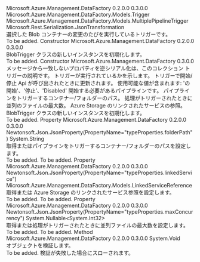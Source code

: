 <Type Name="BlobTrigger" FullName="Microsoft.Azure.Management.DataFactory.Models.BlobTrigger">
  <TypeSignature Language="C#" Value="public class BlobTrigger : Microsoft.Azure.Management.DataFactory.Models.MultiplePipelineTrigger" />
  <TypeSignature Language="ILAsm" Value=".class public auto ansi beforefieldinit BlobTrigger extends Microsoft.Azure.Management.DataFactory.Models.MultiplePipelineTrigger" />
  <TypeSignature Language="DocId" Value="T:Microsoft.Azure.Management.DataFactory.Models.BlobTrigger" />
  <TypeSignature Language="VB.NET" Value="Public Class BlobTrigger&#xA;Inherits MultiplePipelineTrigger" />
  <TypeSignature Language="F#" Value="type BlobTrigger = class&#xA;    inherit MultiplePipelineTrigger" />
  <AssemblyInfo>
    <AssemblyName>Microsoft.Azure.Management.DataFactory</AssemblyName>
    <AssemblyVersion>0.2.0.0</AssemblyVersion>
    <AssemblyVersion>0.3.0.0</AssemblyVersion>
  </AssemblyInfo>
  <Base>
    <BaseTypeName>Microsoft.Azure.Management.DataFactory.Models.Trigger</BaseTypeName>
    <BaseTypeName FrameworkAlternate="azure-dotnet">Microsoft.Azure.Management.DataFactory.Models.MultiplePipelineTrigger</BaseTypeName>
  </Base>
  <Interfaces />
  <Attributes>
    <Attribute>
      <AttributeName>Microsoft.Rest.Serialization.JsonTransformation</AttributeName>
    </Attribute>
  </Attributes>
  <Docs>
    <summary>
            選択した Blob コンテナーの変更のたびを実行しているトリガーです。
            </summary>
    <remarks>To be added.</remarks>
  </Docs>
  <Members>
    <Member MemberName=".ctor">
      <MemberSignature Language="C#" Value="public BlobTrigger ();" />
      <MemberSignature Language="ILAsm" Value=".method public hidebysig specialname rtspecialname instance void .ctor() cil managed" />
      <MemberSignature Language="DocId" Value="M:Microsoft.Azure.Management.DataFactory.Models.BlobTrigger.#ctor" />
      <MemberSignature Language="VB.NET" Value="Public Sub New ()" />
      <MemberType>Constructor</MemberType>
      <AssemblyInfo>
        <AssemblyName>Microsoft.Azure.Management.DataFactory</AssemblyName>
        <AssemblyVersion>0.2.0.0</AssemblyVersion>
        <AssemblyVersion>0.3.0.0</AssemblyVersion>
      </AssemblyInfo>
      <Parameters />
      <Docs>
        <summary>
            BlobTrigger クラスの新しいインスタンスを初期化します。
            </summary>
        <remarks>To be added.</remarks>
      </Docs>
    </Member>
    <Member MemberName=".ctor">
      <MemberSignature Language="C#" Value="public BlobTrigger (System.Collections.Generic.IDictionary&lt;string,object&gt; additionalProperties = null, string description = null, string runtimeState = null, System.Collections.Generic.IList&lt;Microsoft.Azure.Management.DataFactory.Models.TriggerPipelineReference&gt; pipelines = null, string folderPath = null, Nullable&lt;int&gt; maxConcurrency = null, Microsoft.Azure.Management.DataFactory.Models.LinkedServiceReference linkedService = null);" />
      <MemberSignature Language="ILAsm" Value=".method public hidebysig specialname rtspecialname instance void .ctor(class System.Collections.Generic.IDictionary`2&lt;string, object&gt; additionalProperties, string description, string runtimeState, class System.Collections.Generic.IList`1&lt;class Microsoft.Azure.Management.DataFactory.Models.TriggerPipelineReference&gt; pipelines, string folderPath, valuetype System.Nullable`1&lt;int32&gt; maxConcurrency, class Microsoft.Azure.Management.DataFactory.Models.LinkedServiceReference linkedService) cil managed" />
      <MemberSignature Language="DocId" Value="M:Microsoft.Azure.Management.DataFactory.Models.BlobTrigger.#ctor(System.Collections.Generic.IDictionary{System.String,System.Object},System.String,System.String,System.Collections.Generic.IList{Microsoft.Azure.Management.DataFactory.Models.TriggerPipelineReference},System.String,System.Nullable{System.Int32},Microsoft.Azure.Management.DataFactory.Models.LinkedServiceReference)" />
      <MemberSignature Language="VB.NET" Value="Public Sub New (Optional additionalProperties As IDictionary(Of String, Object) = null, Optional description As String = null, Optional runtimeState As String = null, Optional pipelines As IList(Of TriggerPipelineReference) = null, Optional folderPath As String = null, Optional maxConcurrency As Nullable(Of Integer) = null, Optional linkedService As LinkedServiceReference = null)" />
      <MemberSignature Language="F#" Value="new Microsoft.Azure.Management.DataFactory.Models.BlobTrigger : System.Collections.Generic.IDictionary&lt;string, obj&gt; * string * string * System.Collections.Generic.IList&lt;Microsoft.Azure.Management.DataFactory.Models.TriggerPipelineReference&gt; * string * Nullable&lt;int&gt; * Microsoft.Azure.Management.DataFactory.Models.LinkedServiceReference -&gt; Microsoft.Azure.Management.DataFactory.Models.BlobTrigger" Usage="new Microsoft.Azure.Management.DataFactory.Models.BlobTrigger (additionalProperties, description, runtimeState, pipelines, folderPath, maxConcurrency, linkedService)" />
      <MemberType>Constructor</MemberType>
      <AssemblyInfo>
        <AssemblyName>Microsoft.Azure.Management.DataFactory</AssemblyName>
        <AssemblyVersion>0.3.0.0</AssemblyVersion>
      </AssemblyInfo>
      <Parameters>
        <Parameter Name="additionalProperties" Type="System.Collections.Generic.IDictionary&lt;System.String,System.Object&gt;" />
        <Parameter Name="description" Type="System.String" />
        <Parameter Name="runtimeState" Type="System.String" />
        <Parameter Name="pipelines" Type="System.Collections.Generic.IList&lt;Microsoft.Azure.Management.DataFactory.Models.TriggerPipelineReference&gt;" />
        <Parameter Name="folderPath" Type="System.String" />
        <Parameter Name="maxConcurrency" Type="System.Nullable&lt;System.Int32&gt;" />
        <Parameter Name="linkedService" Type="Microsoft.Azure.Management.DataFactory.Models.LinkedServiceReference" />
      </Parameters>
      <Docs>
        <param name="additionalProperties">メッセージから一致しないプロパティを逆シリアル化は、このコレクション</param>
        <param name="description">トリガーの説明です。</param>
        <param name="runtimeState">トリガーが実行されているかを示します。
            トリガーで開始/停止 Api が呼び出されたときに更新されます。 使用可能な値が含まれます: 'の開始'、'停止'、'Disabled'</param>
        <param name="pipelines">開始する必要があるパイプラインです。</param>
        <param name="folderPath">パイプラインをトリガーするコンテナー/フォルダーのパス。</param>
        <param name="maxConcurrency">処理がトリガーされたときに並列のファイルの最大数。</param>
        <param name="linkedService">Azure Storage のリンクされたサービスの参照。</param>
        <summary>
            BlobTrigger クラスの新しいインスタンスを初期化します。
            </summary>
        <remarks>To be added.</remarks>
      </Docs>
    </Member>
    <Member MemberName="FolderPath">
      <MemberSignature Language="C#" Value="public string FolderPath { get; set; }" />
      <MemberSignature Language="ILAsm" Value=".property instance string FolderPath" />
      <MemberSignature Language="DocId" Value="P:Microsoft.Azure.Management.DataFactory.Models.BlobTrigger.FolderPath" />
      <MemberSignature Language="VB.NET" Value="Public Property FolderPath As String" />
      <MemberSignature Language="F#" Value="member this.FolderPath : string with get, set" Usage="Microsoft.Azure.Management.DataFactory.Models.BlobTrigger.FolderPath" />
      <MemberType>Property</MemberType>
      <AssemblyInfo>
        <AssemblyName>Microsoft.Azure.Management.DataFactory</AssemblyName>
        <AssemblyVersion>0.2.0.0</AssemblyVersion>
        <AssemblyVersion>0.3.0.0</AssemblyVersion>
      </AssemblyInfo>
      <Attributes>
        <Attribute>
          <AttributeName>Newtonsoft.Json.JsonProperty(PropertyName="typeProperties.folderPath")</AttributeName>
        </Attribute>
      </Attributes>
      <ReturnValue>
        <ReturnType>System.String</ReturnType>
      </ReturnValue>
      <Docs>
        <summary>
            取得またはパイプラインをトリガーするコンテナー/フォルダーのパスを設定します。
            </summary>
        <value>To be added.</value>
        <remarks>To be added.</remarks>
      </Docs>
    </Member>
    <Member MemberName="LinkedService">
      <MemberSignature Language="C#" Value="public Microsoft.Azure.Management.DataFactory.Models.LinkedServiceReference LinkedService { get; set; }" />
      <MemberSignature Language="ILAsm" Value=".property instance class Microsoft.Azure.Management.DataFactory.Models.LinkedServiceReference LinkedService" />
      <MemberSignature Language="DocId" Value="P:Microsoft.Azure.Management.DataFactory.Models.BlobTrigger.LinkedService" />
      <MemberSignature Language="VB.NET" Value="Public Property LinkedService As LinkedServiceReference" />
      <MemberSignature Language="F#" Value="member this.LinkedService : Microsoft.Azure.Management.DataFactory.Models.LinkedServiceReference with get, set" Usage="Microsoft.Azure.Management.DataFactory.Models.BlobTrigger.LinkedService" />
      <MemberType>Property</MemberType>
      <AssemblyInfo>
        <AssemblyName>Microsoft.Azure.Management.DataFactory</AssemblyName>
        <AssemblyVersion>0.2.0.0</AssemblyVersion>
        <AssemblyVersion>0.3.0.0</AssemblyVersion>
      </AssemblyInfo>
      <Attributes>
        <Attribute>
          <AttributeName>Newtonsoft.Json.JsonProperty(PropertyName="typeProperties.linkedService")</AttributeName>
        </Attribute>
      </Attributes>
      <ReturnValue>
        <ReturnType>Microsoft.Azure.Management.DataFactory.Models.LinkedServiceReference</ReturnType>
      </ReturnValue>
      <Docs>
        <summary>
            取得または Azure Storage のリンクされたサービス参照を設定します。
            </summary>
        <value>To be added.</value>
        <remarks>To be added.</remarks>
      </Docs>
    </Member>
    <Member MemberName="MaxConcurrency">
      <MemberSignature Language="C#" Value="public Nullable&lt;int&gt; MaxConcurrency { get; set; }" />
      <MemberSignature Language="ILAsm" Value=".property instance valuetype System.Nullable`1&lt;int32&gt; MaxConcurrency" />
      <MemberSignature Language="DocId" Value="P:Microsoft.Azure.Management.DataFactory.Models.BlobTrigger.MaxConcurrency" />
      <MemberSignature Language="VB.NET" Value="Public Property MaxConcurrency As Nullable(Of Integer)" />
      <MemberSignature Language="F#" Value="member this.MaxConcurrency : Nullable&lt;int&gt; with get, set" Usage="Microsoft.Azure.Management.DataFactory.Models.BlobTrigger.MaxConcurrency" />
      <MemberType>Property</MemberType>
      <AssemblyInfo>
        <AssemblyName>Microsoft.Azure.Management.DataFactory</AssemblyName>
        <AssemblyVersion>0.2.0.0</AssemblyVersion>
        <AssemblyVersion>0.3.0.0</AssemblyVersion>
      </AssemblyInfo>
      <Attributes>
        <Attribute>
          <AttributeName>Newtonsoft.Json.JsonProperty(PropertyName="typeProperties.maxConcurrency")</AttributeName>
        </Attribute>
      </Attributes>
      <ReturnValue>
        <ReturnType>System.Nullable&lt;System.Int32&gt;</ReturnType>
      </ReturnValue>
      <Docs>
        <summary>
            取得または処理がトリガーされたときに並列ファイルの最大数を設定します。
            </summary>
        <value>To be added.</value>
        <remarks>To be added.</remarks>
      </Docs>
    </Member>
    <Member MemberName="Validate">
      <MemberSignature Language="C#" Value="public virtual void Validate ();" />
      <MemberSignature Language="ILAsm" Value=".method public hidebysig newslot virtual instance void Validate() cil managed" />
      <MemberSignature Language="DocId" Value="M:Microsoft.Azure.Management.DataFactory.Models.BlobTrigger.Validate" />
      <MemberSignature Language="VB.NET" Value="Public Overridable Sub Validate ()" />
      <MemberSignature Language="F#" Value="abstract member Validate : unit -&gt; unit&#xA;override this.Validate : unit -&gt; unit" Usage="blobTrigger.Validate " />
      <MemberType>Method</MemberType>
      <AssemblyInfo>
        <AssemblyName>Microsoft.Azure.Management.DataFactory</AssemblyName>
        <AssemblyVersion>0.2.0.0</AssemblyVersion>
        <AssemblyVersion>0.3.0.0</AssemblyVersion>
      </AssemblyInfo>
      <ReturnValue>
        <ReturnType>System.Void</ReturnType>
      </ReturnValue>
      <Parameters />
      <Docs>
        <summary>
            オブジェクトを検証します。
            </summary>
        <remarks>To be added.</remarks>
        <exception cref="T:Microsoft.Rest.ValidationException">
            検証が失敗した場合にスローされます。
            </exception>
      </Docs>
    </Member>
  </Members>
</Type>